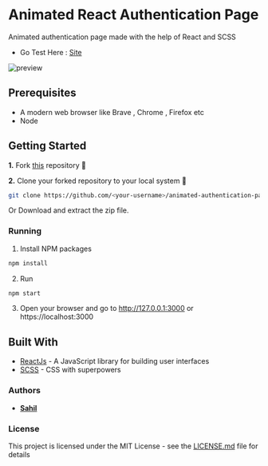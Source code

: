 # Animated React Authentication Page

Animated authentication page made with the help of React and SCSS

- Go Test Here : [Site](https://react-auth-page-flame.vercel.app/)

![preview](preview.gif)

## Prerequisites

- A modern web browser like Brave , Chrome , Firefox etc
- Node

## Getting Started

**1.** Fork [this](https://github.com/thesahindia/animated-authentication-page) repository :fork_and_knife:

**2.** Clone your forked repository to your local system :busts_in_silhouette:

```sh
git clone https://github.com/<your-username>/animated-authentication-page.git
```

Or Download and extract the zip file.

### Running

1. Install NPM packages

```sh
npm install
```

2. Run

```sh
npm start
```

3. Open your browser and go to http://127.0.0.1:3000 or https://localhost:3000

## Built With

- [ReactJs](https://reactjs.org) - A JavaScript library for building user interfaces
- [SCSS](https://sass-lang.com) - CSS with superpowers

### Authors

- **[Sahil](https://github.com/thesahindia)**

### License

This project is licensed under the MIT License - see the [LICENSE.md](https://github.com/thesahindia/animated-authentication-page/blob/main/LICENSE) file for details
